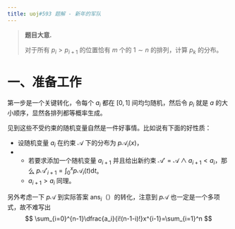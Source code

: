```yaml
---
title: uoj#593 题解 - 新年的军队
---
```


> **题目大意.**
>
> 对于所有 $p_i>p_{i+1}$ 的位置恰有 $m$ 个的 $1\sim n$ 的排列，计算 $p_k$ 的分布。

# 一、准备工作

第一步是一个关键转化，令每个 $a_i$ 都在 $[0,1]$ 间均匀随机，然后令 $p_i$ 就是 $a$ 的大小顺序，显然各排列都等概率生成。

见到这些不受约束的随机变量自然是一件好事情。比如说有下面的好性质：

- 设随机变量 $a_i$ 在约束 $\mathcal A$ 下的分布为 $p\mathcal A_i(x)$，
- - 若要求添加一个随机变量 $a_{i+1}$ 并且给出新约束 $\mathcal A'=\mathcal A\land a_{i+1}<a_i$，那么 $p\mathcal A'_{i+1}=\int_0^xp\mathcal A_i(t)\text{d}t$。
  - $a_{i+1}>a_i$ 同理。

另外考虑一下 $p\mathcal A$ 到实际答案 $\text{ans}_i$（）的转化，注意到 $p\mathcal A$ 也一定是一个多项式，故不难写出
$$
\sum_{i=0}^{n-1}\dfrac{a_i}{i!(n-1-i)!}x^{i-1}=\sum_{i=1}^n
$$
